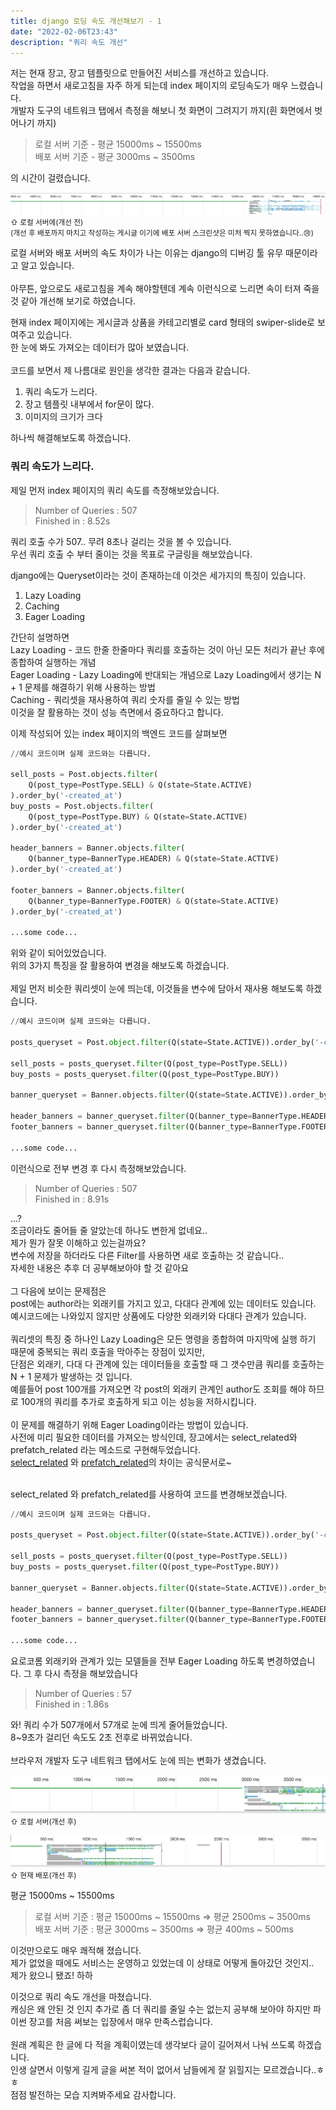 ```yaml
---
title: django 로딩 속도 개선해보기 - 1
date: "2022-02-06T23:43"
description: "쿼리 속도 개선"
---
```


<p>
저는 현재 장고, 장고 템플릿으로 만들어진 서비스를 개선하고 있습니다.<br>
작업을 하면서 새로고침을 자주 하게 되는데 index 페이지의 로딩속도가 매우 느렸습니다.<br>
개발자 도구의 네트워크 탭에서 측정을 해보니 첫 화면이 그려지기 까지(흰 화면에서 벗어나기 까지)<br>

> 로컬 서버 기준 - 평균 15000ms ~ 15500ms<br>
> 배포 서버 기준 - 평균 3000ms ~ 3500ms<br>

의 시간이 걸렸습니다.<br>

</p>

![performance_before](./Images/performance_before.png)
<small>
⇧ 로컬 서버에(개선 전)
<br>
(개선 후 배포까지 마치고 작성하는 게시글 이기에 배포 서버 스크린샷은 미처 찍지 못하였습니다..😢)
</small>

<p>
로컬 서버와 배포 서버의 속도 차이가 나는 이유는 django의 디버깅 툴 유무 때문이라고 알고 있습니다.<br>
<br>
아무튼, 앞으로도 새로고침을 계속 해야할텐데 계속 이런식으로 느리면 속이 터져 죽을것 같아 개선해 보기로 하였습니다.

</p>

<p>
현재 index 페이지에는 게시글과 상품을 카테고리별로 card 형태의 swiper-slide로 보여주고 있습니다.<br>
한 눈에 봐도 가져오는 데이터가 많아 보였습니다.<br>
<br>
코드를 보면서 제 나름대로 원인을 생각한 결과는 다음과 같습니다.<br>

1. 쿼리 속도가 느리다.
2. 장고 템플릿 내부에서 for문이 많다.
3. 이미지의 크기가 크다

하나씩 해결해보도록 하겠습니다.

 </p>

### 쿼리 속도가 느리다.

제일 먼저 index 페이지의 쿼리 속도를 측정해보았습니다.

> Number of Queries : 507<br>
> Finished in : 8.52s

쿼리 호출 수가 507.. 무려 8초나 걸리는 것을 볼 수 있습니다. <br>
우선 쿼리 호출 수 부터 줄이는 것을 목표로 구글링을 해보았습니다.<br>

django에는 Queryset이라는 것이 존재하는데 이것은 세가지의 특징이 있습니다.

1. Lazy Loading
2. Caching
3. Eager Loading

간단히 설명하면<br>
Lazy Loading - 코드 한줄 한줄마다 쿼리를 호출하는 것이 아닌 모든 처리가 끝난 후에 종합하여 실행하는 개념<br>
Eager Loading - Lazy Loading에 반대되는 개념으로 Lazy Loading에서 생기는 N + 1 문제를 해결하기 위해 사용하는 방법 <br>
Caching - 쿼리셋을 재사용하여 쿼리 숫자를 줄일 수 있는 방법<br>
이것을 잘 활용하는 것이 성능 측면에서 중요하다고 합니다.<br>

이제 작성되어 있는 index 페이지의 백엔드 코드를 살펴보면<br>

```python
//예시 코드이며 실제 코드와는 다릅니다.

sell_posts = Post.objects.filter(
    Q(post_type=PostType.SELL) & Q(state=State.ACTIVE)
).order_by('-created_at')
buy_posts = Post.objects.filter(
    Q(post_type=PostType.BUY) & Q(state=State.ACTIVE)
).order_by('-created_at')

header_banners = Banner.objects.filter(
    Q(banner_type=BannerType.HEADER) & Q(state=State.ACTIVE)
).order_by('-created_at')

footer_banners = Banner.objects.filter(
    Q(banner_type=BannerType.FOOTER) & Q(state=State.ACTIVE)
).order_by('-created_at')

...some code...

```

위와 같이 되어있었습니다.<br>
위의 3가지 특징을 잘 활용하여 변경을 해보도록 하겠습니다.<br>
<br>
제일 먼저 비슷한 쿼리셋이 눈에 띄는데, 이것들을 변수에 담아서 재사용 해보도록 하겠습니다.<br>

```python
//예시 코드이며 실제 코드와는 다릅니다.

posts_queryset = Post.object.filter(Q(state=State.ACTIVE)).order_by('-created_at')

sell_posts = posts_queryset.filter(Q(post_type=PostType.SELL))
buy_posts = posts_queryset.filter(Q(post_type=PostType.BUY))

banner_queryset = Banner.objects.filter(Q(state=State.ACTIVE)).order_by('-created_at')

header_banners = banner_queryset.filter(Q(banner_type=BannerType.HEADER))
footer_banners = banner_queryset.filter(Q(banner_type=BannerType.FOOTER))

...some code...

```

이런식으로 전부 변경 후 다시 측정해보았습니다.<br>

> Number of Queries : 507<br>
> Finished in : 8.91s

...?<br>
조금이라도 줄어들 줄 알았는데 하나도 변한게 없네요..<br>
제가 뭔가 잘못 이해하고 있는걸까요?<br>
변수에 저장을 하더라도 다른 Filter를 사용하면 새로 호출하는 것 같습니다.. <br>
자세한 내용은 추후 더 공부해보아야 할 것 같아요 <br>
<br>
그 다음에 보이는 문제점은 <br>
post에는 author라는 외래키를 가지고 있고, 다대다 관계에 있는 데이터도 있습니다.<br>
예시코드에는 나와있지 않지만 상품에도 다양한 외래키와 다대다 관계가 있습니다.<br>
<br>
쿼리셋의 특징 중 하나인 Lazy Loading은 모든 명령을 종합하여 마지막에 실행 하기 때문에 중복되는 쿼리 호출을 막아주는 장점이 있지만,<br>
단점은 외래키, 다대 다 관계에 있는 데이터들을 호출할 때 그 갯수만큼 쿼리를 호출하는 N + 1 문제가 발생하는 것 입니다.<br>
예를들어 post 100개를 가져오면 각 post의 외래키 관계인 author도 조회를 해야 하므로 100개의 쿼리를 추가로 호출하게 되고 이는 성능을 저하시킵니다. <br>
<br>
이 문제를 해결하기 위해 Eager Loading이라는 방법이 있습니다.<br>
사전에 미리 필요한 데이터를 가져오는 방식인데, 장고에서는 select_related와 prefatch_related 라는 메소드로 구현해두었습니다.<br>
[select_related] 와 [prefatch_related]의 차이는 공식문서로~

[select_related]: https://docs.djangoproject.com/en/4.0/ref/models/querysets/#select-related
[prefatch_related]: https://docs.djangoproject.com/en/4.0/ref/models/querysets/#prefetch-related

<br>
select_related 와 prefatch_related를 사용하여 코드를 변경해보겠습니다.

```python
//예시 코드이며 실제 코드와는 다릅니다.

posts_queryset = Post.object.filter(Q(state=State.ACTIVE)).order_by('-created_at').select_related("author").prefetch_related("categories")

sell_posts = posts_queryset.filter(Q(post_type=PostType.SELL))
buy_posts = posts_queryset.filter(Q(post_type=PostType.BUY))

banner_queryset = Banner.objects.filter(Q(state=State.ACTIVE)).order_by('-created_at')

header_banners = banner_queryset.filter(Q(banner_type=BannerType.HEADER))
footer_banners = banner_queryset.filter(Q(banner_type=BannerType.FOOTER))

...some code...

```

요로코롬 외래키와 관계가 있는 모델들을 전부 Eager Loading 하도록 변경하였습니다.
그 후 다시 측정을 해보았습니다

> Number of Queries : 57<br>
> Finished in : 1.86s

와! 쿼리 수가 507개에서 57개로 눈에 띄게 줄어들었습니다.<br>
8~9초가 걸리던 속도도 2초 전후로 바뀌었습니다.<br>
<br>
브라우저 개발자 도구 네트워크 탭에서도 눈에 띄는 변화가 생겼습니다.<br>

![performance_after](./Images/performance_after.png)
<small>⇧ 로컬 서버(개선 후)</small>

![deploy_after](./Images/deploy_after.png)
<small>⇧ 현재 배포(개선 후)</small>

평균 15000ms ~ 15500ms

> 로컬 서버 기준 : 평균 15000ms \~ 15500ms => 평균 2500ms \~ 3500ms<br>
> 배포 서버 기준 : 평균 3000ms \~ 3500ms => 평균 400ms \~ 500ms

이것만으로도 매우 쾌적해 졌습니다. <br>
제가 없었을 때에도 서비스는 운영하고 있었는데 이 상태로 어떻게 돌아갔던 것인지..<br>
제가 왔으니 됐죠! 하하<br>

이것으로 쿼리 속도 개선을 마쳤습니다.<br>
캐싱은 왜 안된 것 인지 추가로 좀 더 쿼리를 줄일 수는 없는지 공부해 보아야 하지만 파이썬 장고를 처음 써보는 입장에서 매우 만족스럽습니다.<br>
<br>
원래 계획은 한 글에 다 적을 계획이였는데 생각보다 글이 길어져서 나눠 쓰도록 하겠습니다.<br>
인생 살면서 이렇게 길게 글을 써본 적이 없어서 남들에게 잘 읽힐지는 모르겠습니다..ㅎㅎ<br>
점점 발전하는 모습 지켜봐주세요 감사합니다.
